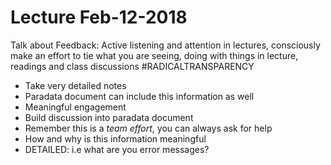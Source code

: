 # Lecture Feb-12-2018

Talk about Feedback: Active listening and attention in lectures, consciously make an effort to tie what you are seeing, 
doing with things in lecture, readings and class discussions #RADICALTRANSPARENCY

- Take very detailed notes
- Paradata document can include this information as well
- Meaningful engagement
- Build discussion into paradata document 
- Remember this is a *team effort*, you can always ask for help
- How and why is this information meaningful
- DETAILED: i.e what are you error messages? 
